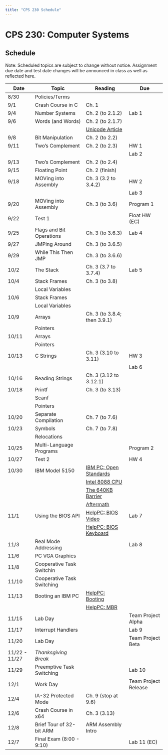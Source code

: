 ```yaml
---
title: "CPS 230 Schedule"
---
```


# CPS 230: Computer Systems
## Schedule

Note: Scheduled topics are subject to change without notice. Assignment due date and test date changes will be announced in class as well as reflected here.

| Date | Topic | Reading | Due |
| --- | --- | --- | --- |
| 8/30 | Policies/Terms | | |
| 9/1 | Crash Course in C | Ch. 1 |
| 9/4 | Number Systems | Ch. 2 (to 2.1.2) | Lab 1 |
| 9/6 | Words (and Words) | Ch. 2 (to 2.1.7) | |
| | | [Unicode Article](https://www.joelonsoftware.com/2003/10/08/the-absolute-minimum-every-software-developer-absolutely-positively-must-know-about-unicode-and-character-sets-no-excuses/) | |
| 9/8 | Bit Manipulation | Ch. 2 (to 2.2) | |
| 9/11 | Two’s Complement | Ch. 2 (to 2.3) | HW 1 |
| | | | Lab 2 |
| 9/13 | Two’s Complement | Ch. 2 (to 2.4) | |
| 9/15 | Floating Point | Ch. 2 (finish) | |
| 9/18 | MOVing into Assembly | Ch. 3 (3.2 to 3.4.2) | HW 2 |
| | | | Lab 3 |
| 9/20 | MOVing into Assembly | Ch. 3 (to 3.6) | Program 1 |
| 9/22 | Test 1 | | Float HW (EC) |
| 9/25 | Flags and Bit Operations | Ch. 3 (to 3.6.3) | Lab 4 |
| 9/27 | JMPing Around | Ch. 3 (to 3.6.5) | |
| 9/29 | While This Then JMP | Ch. 3 (to 3.6.6) |
| 10/2 | The Stack | Ch. 3 (3.7 to 3.7.4) | Lab 5 |
| 10/4 | Stack Frames | Ch. 3 (to 3.8) | |
| | Local Variables | | |
| 10/6 | Stack Frames | | |
| | Local Variables | | |
| 10/9 | Arrays | Ch. 3 (to 3.8.4; then 3.9.1) | |
| | Pointers | | |
| 10/11 | Arrays | | |
| | Pointers | | |
| 10/13 | C Strings | Ch. 3 (3.10 to 3.11) | HW 3 |
| | | | Lab 6 |
| 10/16 | Reading Strings | Ch. 3 (3.12 to 3.12.1) | |
| 10/18 | Printf | Ch. 3 (to 3.13) | |
| | Scanf | | |
| | Pointers | | |
| 10/20 | Separate Compilation | Ch. 7 (to 7.6) | |
| 10/23 | Symbols | Ch. 7 (to 7.8) | |
| | Relocations | | |
| 10/25 | Multi-Language Programs | | Program 2 |
| 10/27 | Test 2 | | HW 4 |
| 10/30 | IBM Model 5150 | [IBM PC: Open Standards](https://en.wikipedia.org/wiki/IBM_Personal_Computer#Open_standards) | | 
| | | [Intel 8088 CPU](https://en.wikipedia.org/wiki/Intel_8088) | |
| | | [The 640KB Barrier](https://en.wikipedia.org/wiki/Conventional_memory#640_KB_barrier) | |
| | | [Aftermath](https://en.wikipedia.org/wiki/Influence_of_the_IBM_PC_on_the_personal_computer_market) | |
| 11/1 | Using the BIOS API | [HelpPC: BIOS Video](http://stanislavs.org/helppc/int_10.html) | Lab 7 |
| | | [HelpPC: BIOS Keyboard](http://stanislavs.org/helppc/int_16.html) | |
| 11/3 | Real Mode Addressing | | Lab 8 |
| 11/6 | PC VGA Graphics | | |
| 11/8 | Cooperative Task Switchin | | |
| 11/10 | Cooperative Task Switching | | |
| 11/13 | Booting an IBM PC | [HelpPC: Booting](http://stanislavs.org/helppc/cold_boot.html) | |
| | | [HelpPC: MBR](http://stanislavs.org/helppc/boot_sector.html) | |
| 11/15 | Lab Day | | Team Project Alpha |
| 11/17 | Interrupt Handlers | | Lab 9 |
| 11/20 | Lab Day | | Team Project Beta |
| 11/22 - 11/27 | _Thanksgiving Break_ | | |
| 11/29 | Preemptive Task Switching | | Lab 10 |
| 12/1 | Work Day | | Team Project Release |
| 12/4 | IA-32 Protected Mode | Ch. 9 (stop at 9.6) |
| 12/6 | Crash Course in x64 | Ch. 3 (3.13) | |
| 12/8 | Brief Tour of 32-bit ARM | ARM Assembly Intro | |
| 12/7 | Final Exam (8:00 - 9:10) | | Lab 11 (EC) |